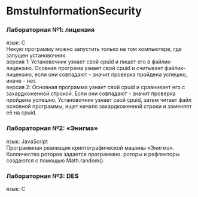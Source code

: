# BmstuInformationSecurity
<h3>Лабораторная №1: лицензия</h3>
язык: С
<br>
Некую программу можно запустить только на том компьютере, где запущен установочник.
<br>
версия 1: Установочник узнает свой cpuid  и пишет его в файлик-лицензию. Осовная програма узнает свой cpuid и считывает файлик-лицензию, если они совпадают - значит проверка пройдена успешно, иначе - нет.
<br>
версия 2: Основная программа узнает свой cpuid и сравнивает его с захардкоженной строкой. Если они совпадают - значит проверка пройдена успешно. Установочник узнает свой cpuid, затем читает файл основной программы, ищет начало захардкоженной строки и заменяет её на cpuid.

<h3>Лабораторная №2: «Энигма»</h3>
язык: JavaScript
<br>
Программная реализция криптографической машины «Энигма». Колличество роторов задается программно. роторы и рефлекторы создаются с помощью Math.random().

<h3>Лабораторная №3: DES</h3>
язык: С
<br>

